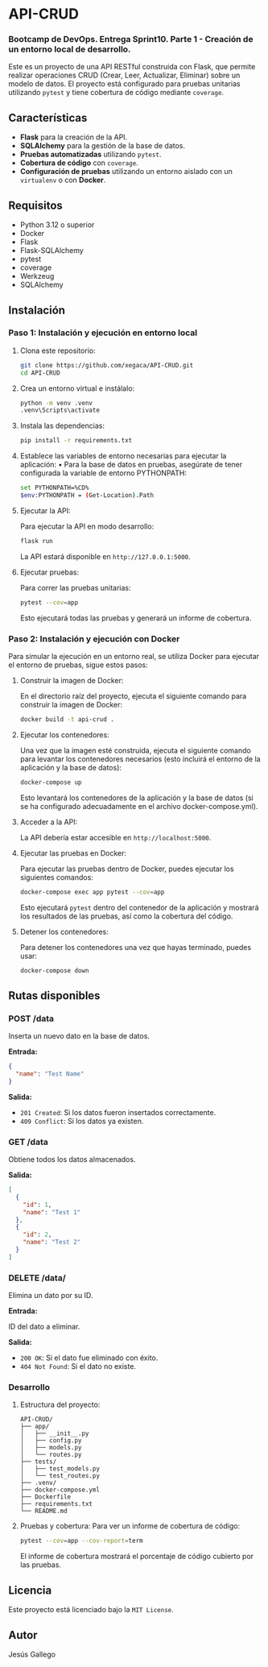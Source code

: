 # API-CRUD

### Bootcamp de DevOps. Entrega Sprint10. Parte 1 - Creación de un entorno local de desarrollo.

Este es un proyecto de una API RESTful construida con Flask, que permite realizar operaciones CRUD (Crear, Leer, Actualizar, Eliminar) sobre un modelo de datos. El proyecto está configurado para pruebas unitarias utilizando `pytest` y tiene cobertura de código mediante `coverage`.

## Características

- **Flask** para la creación de la API.
- **SQLAlchemy** para la gestión de la base de datos.
- **Pruebas automatizadas** utilizando `pytest`.
- **Cobertura de código** con `coverage`.
- **Configuración de pruebas** utilizando un entorno aislado con un `virtualenv` o con **Docker**.

## Requisitos

- Python 3.12 o superior
- Docker 
- Flask
- Flask-SQLAlchemy
- pytest
- coverage
- Werkzeug
- SQLAlchemy

## Instalación

### Paso 1: Instalación y ejecución en entorno local

1. Clona este repositorio:

   ```bash
   git clone https://github.com/xegaca/API-CRUD.git
   cd API-CRUD
   ```

2.	Crea un entorno virtual e instálalo:

    ```bash
    python -m venv .venv
    .venv\Scripts\activate 
    ```

3.	Instala las dependencias:

    ```bash
    pip install -r requirements.txt
    ```

4.	Establece las variables de entorno necesarias para ejecutar la aplicación:
	•	Para la base de datos en pruebas, asegúrate de tener configurada la variable de entorno PYTHONPATH:

    ```bash
    set PYTHONPATH=%CD%  
    $env:PYTHONPATH = (Get-Location).Path
    ```

5.	Ejecutar la API:

    Para ejecutar la API en modo desarrollo:

    ```bash
    flask run
    ```

    La API estará disponible en `http://127.0.0.1:5000`.

6.	Ejecutar pruebas:

    Para correr las pruebas unitarias:

    ```bash
    pytest --cov=app
    ```

    Esto ejecutará todas las pruebas y generará un informe de cobertura.

### Paso 2: Instalación y ejecución con Docker

Para simular la ejecución en un entorno real, se utiliza Docker para ejecutar el entorno de pruebas, sigue estos pasos:

1.	Construir la imagen de Docker:

    En el directorio raíz del proyecto, ejecuta el siguiente comando para construir la imagen de Docker:

    ```bash
    docker build -t api-crud .
    ```

2.	Ejecutar los contenedores:

    Una vez que la imagen esté construida, ejecuta el siguiente comando para levantar los contenedores necesarios (esto incluirá el entorno de la aplicación y la base de datos):

    ```bash
    docker-compose up
    ```

    Esto levantará los contenedores de la aplicación y la base de datos (si se ha configurado adecuadamente en el archivo docker-compose.yml).

3.	Acceder a la API:

    La API debería estar accesible en `http://localhost:5000`.

4.	Ejecutar las pruebas en Docker:

    Para ejecutar las pruebas dentro de Docker, puedes ejecutar los siguientes comandos:

    ```bash
    docker-compose exec app pytest --cov=app
    ```

    Esto ejecutará `pytest` dentro del contenedor de la aplicación y mostrará los resultados de las pruebas, así como la cobertura del código.

5.	Detener los contenedores:

    Para detener los contenedores una vez que hayas terminado, puedes usar:

    ```bash
    docker-compose down
    ```

## Rutas disponibles

### POST /data

Inserta un nuevo dato en la base de datos.

**Entrada:**
    
```json
{
  "name": "Test Name"
}
 ```

**Salida:**
	    
- `201 Created`: Si los datos fueron insertados correctamente.
- `409 Conflict`: Si los datos ya existen.

### GET /data

Obtiene todos los datos almacenados.

**Salida:**

```json
[
  {
    "id": 1,
    "name": "Test 1"
  },
  {
    "id": 2,
    "name": "Test 2"
  }
]
```

### DELETE /data/<id>

Elimina un dato por su ID.

**Entrada:**

ID del dato a eliminar.

**Salida:**

- `200 OK`: Si el dato fue eliminado con éxito.
- `404 Not Found`: Si el dato no existe.

### Desarrollo

1.	Estructura del proyecto:

    ```
    API-CRUD/
    ├── app/
    │   ├── __init__.py
    │   ├── config.py
    │   ├── models.py
    │   └── routes.py
    ├── tests/
    │   ├── test_models.py
    │   └── test_routes.py
    ├── .venv/
    ├── docker-compose.yml
    ├── Dockerfile
    ├── requirements.txt
    └── README.md
    ```

2.	Pruebas y cobertura:
Para ver un informe de cobertura de código:

    ```bash
    pytest --cov=app --cov-report=term
    ```

    El informe de cobertura mostrará el porcentaje de código cubierto por las pruebas.

## Licencia

Este proyecto está licenciado bajo la `MIT License`.

## Autor

Jesús Gallego

